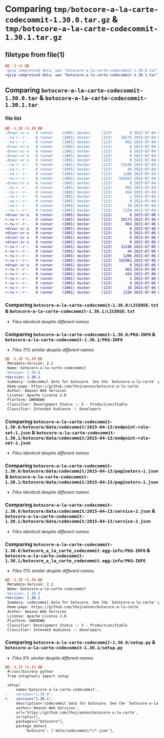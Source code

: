 # Comparing `tmp/botocore-a-la-carte-codecommit-1.30.0.tar.gz` & `tmp/botocore-a-la-carte-codecommit-1.30.1.tar.gz`

## filetype from file(1)

```diff
@@ -1 +1 @@
-gzip compressed data, was "botocore-a-la-carte-codecommit-1.30.0.tar", last modified: Tue Jul  4 01:44:13 2023, max compression
+gzip compressed data, was "botocore-a-la-carte-codecommit-1.30.1.tar", last modified: Thu Jul  6 01:44:50 2023, max compression
```

## Comparing `botocore-a-la-carte-codecommit-1.30.0.tar` & `botocore-a-la-carte-codecommit-1.30.1.tar`

### file list

```diff
@@ -1,18 +1,18 @@
-drwxr-xr-x   0 runner    (1001) docker     (123)        0 2023-07-04 01:44:13.670382 botocore-a-la-carte-codecommit-1.30.0/
--rw-r--r--   0 runner    (1001) docker     (123)    10174 2023-07-04 01:44:13.000000 botocore-a-la-carte-codecommit-1.30.0/LICENSE.txt
--rw-r--r--   0 runner    (1001) docker     (123)      963 2023-07-04 01:44:13.670382 botocore-a-la-carte-codecommit-1.30.0/PKG-INFO
-drwxr-xr-x   0 runner    (1001) docker     (123)        0 2023-07-04 01:44:13.670382 botocore-a-la-carte-codecommit-1.30.0/botocore/
-drwxr-xr-x   0 runner    (1001) docker     (123)        0 2023-07-04 01:44:13.670382 botocore-a-la-carte-codecommit-1.30.0/botocore/data/
-drwxr-xr-x   0 runner    (1001) docker     (123)        0 2023-07-04 01:44:13.670382 botocore-a-la-carte-codecommit-1.30.0/botocore/data/codecommit/
-drwxr-xr-x   0 runner    (1001) docker     (123)        0 2023-07-04 01:44:13.670382 botocore-a-la-carte-codecommit-1.30.0/botocore/data/codecommit/2015-04-13/
--rw-r--r--   0 runner    (1001) docker     (123)    13146 2023-07-04 01:44:02.000000 botocore-a-la-carte-codecommit-1.30.0/botocore/data/codecommit/2015-04-13/endpoint-rule-set-1.json
--rw-r--r--   0 runner    (1001) docker     (123)       44 2023-07-04 01:44:02.000000 botocore-a-la-carte-codecommit-1.30.0/botocore/data/codecommit/2015-04-13/examples-1.json
--rw-r--r--   0 runner    (1001) docker     (123)     1206 2023-07-04 01:44:02.000000 botocore-a-la-carte-codecommit-1.30.0/botocore/data/codecommit/2015-04-13/paginators-1.json
--rw-r--r--   0 runner    (1001) docker     (123)   342963 2023-07-04 01:44:02.000000 botocore-a-la-carte-codecommit-1.30.0/botocore/data/codecommit/2015-04-13/service-2.json
-drwxr-xr-x   0 runner    (1001) docker     (123)        0 2023-07-04 01:44:13.670382 botocore-a-la-carte-codecommit-1.30.0/botocore_a_la_carte_codecommit.egg-info/
--rw-r--r--   0 runner    (1001) docker     (123)      963 2023-07-04 01:44:13.000000 botocore-a-la-carte-codecommit-1.30.0/botocore_a_la_carte_codecommit.egg-info/PKG-INFO
--rw-r--r--   0 runner    (1001) docker     (123)      454 2023-07-04 01:44:13.000000 botocore-a-la-carte-codecommit-1.30.0/botocore_a_la_carte_codecommit.egg-info/SOURCES.txt
--rw-r--r--   0 runner    (1001) docker     (123)        1 2023-07-04 01:44:13.000000 botocore-a-la-carte-codecommit-1.30.0/botocore_a_la_carte_codecommit.egg-info/dependency_links.txt
--rw-r--r--   0 runner    (1001) docker     (123)        9 2023-07-04 01:44:13.000000 botocore-a-la-carte-codecommit-1.30.0/botocore_a_la_carte_codecommit.egg-info/top_level.txt
--rw-r--r--   0 runner    (1001) docker     (123)       38 2023-07-04 01:44:13.670382 botocore-a-la-carte-codecommit-1.30.0/setup.cfg
--rw-r--r--   0 runner    (1001) docker     (123)     1150 2023-07-04 01:44:13.000000 botocore-a-la-carte-codecommit-1.30.0/setup.py
+drwxr-xr-x   0 runner    (1001) docker     (123)        0 2023-07-06 01:44:50.518579 botocore-a-la-carte-codecommit-1.30.1/
+-rw-r--r--   0 runner    (1001) docker     (123)    10174 2023-07-06 01:44:50.000000 botocore-a-la-carte-codecommit-1.30.1/LICENSE.txt
+-rw-r--r--   0 runner    (1001) docker     (123)      963 2023-07-06 01:44:50.518579 botocore-a-la-carte-codecommit-1.30.1/PKG-INFO
+drwxr-xr-x   0 runner    (1001) docker     (123)        0 2023-07-06 01:44:50.514579 botocore-a-la-carte-codecommit-1.30.1/botocore/
+drwxr-xr-x   0 runner    (1001) docker     (123)        0 2023-07-06 01:44:50.514579 botocore-a-la-carte-codecommit-1.30.1/botocore/data/
+drwxr-xr-x   0 runner    (1001) docker     (123)        0 2023-07-06 01:44:50.514579 botocore-a-la-carte-codecommit-1.30.1/botocore/data/codecommit/
+drwxr-xr-x   0 runner    (1001) docker     (123)        0 2023-07-06 01:44:50.518579 botocore-a-la-carte-codecommit-1.30.1/botocore/data/codecommit/2015-04-13/
+-rw-r--r--   0 runner    (1001) docker     (123)    13146 2023-07-06 01:44:40.000000 botocore-a-la-carte-codecommit-1.30.1/botocore/data/codecommit/2015-04-13/endpoint-rule-set-1.json
+-rw-r--r--   0 runner    (1001) docker     (123)       44 2023-07-06 01:44:40.000000 botocore-a-la-carte-codecommit-1.30.1/botocore/data/codecommit/2015-04-13/examples-1.json
+-rw-r--r--   0 runner    (1001) docker     (123)     1206 2023-07-06 01:44:40.000000 botocore-a-la-carte-codecommit-1.30.1/botocore/data/codecommit/2015-04-13/paginators-1.json
+-rw-r--r--   0 runner    (1001) docker     (123)   342963 2023-07-06 01:44:40.000000 botocore-a-la-carte-codecommit-1.30.1/botocore/data/codecommit/2015-04-13/service-2.json
+drwxr-xr-x   0 runner    (1001) docker     (123)        0 2023-07-06 01:44:50.518579 botocore-a-la-carte-codecommit-1.30.1/botocore_a_la_carte_codecommit.egg-info/
+-rw-r--r--   0 runner    (1001) docker     (123)      963 2023-07-06 01:44:50.000000 botocore-a-la-carte-codecommit-1.30.1/botocore_a_la_carte_codecommit.egg-info/PKG-INFO
+-rw-r--r--   0 runner    (1001) docker     (123)      454 2023-07-06 01:44:50.000000 botocore-a-la-carte-codecommit-1.30.1/botocore_a_la_carte_codecommit.egg-info/SOURCES.txt
+-rw-r--r--   0 runner    (1001) docker     (123)        1 2023-07-06 01:44:50.000000 botocore-a-la-carte-codecommit-1.30.1/botocore_a_la_carte_codecommit.egg-info/dependency_links.txt
+-rw-r--r--   0 runner    (1001) docker     (123)        9 2023-07-06 01:44:50.000000 botocore-a-la-carte-codecommit-1.30.1/botocore_a_la_carte_codecommit.egg-info/top_level.txt
+-rw-r--r--   0 runner    (1001) docker     (123)       38 2023-07-06 01:44:50.518579 botocore-a-la-carte-codecommit-1.30.1/setup.cfg
+-rw-r--r--   0 runner    (1001) docker     (123)     1150 2023-07-06 01:44:50.000000 botocore-a-la-carte-codecommit-1.30.1/setup.py
```

### Comparing `botocore-a-la-carte-codecommit-1.30.0/LICENSE.txt` & `botocore-a-la-carte-codecommit-1.30.1/LICENSE.txt`

 * *Files identical despite different names*

### Comparing `botocore-a-la-carte-codecommit-1.30.0/PKG-INFO` & `botocore-a-la-carte-codecommit-1.30.1/PKG-INFO`

 * *Files 11% similar despite different names*

```diff
@@ -1,10 +1,10 @@
 Metadata-Version: 2.1
 Name: botocore-a-la-carte-codecommit
-Version: 1.30.0
+Version: 1.30.1
 Summary: codecommit data for botocore. See the `botocore-a-la-carte` package for more info.
 Home-page: https://github.com/thejcannon/botocore-a-la-carte
 Author: Amazon Web Services
 License: Apache License 2.0
 Platform: UNKNOWN
 Classifier: Development Status :: 5 - Production/Stable
 Classifier: Intended Audience :: Developers
```

### Comparing `botocore-a-la-carte-codecommit-1.30.0/botocore/data/codecommit/2015-04-13/endpoint-rule-set-1.json` & `botocore-a-la-carte-codecommit-1.30.1/botocore/data/codecommit/2015-04-13/endpoint-rule-set-1.json`

 * *Files identical despite different names*

### Comparing `botocore-a-la-carte-codecommit-1.30.0/botocore/data/codecommit/2015-04-13/paginators-1.json` & `botocore-a-la-carte-codecommit-1.30.1/botocore/data/codecommit/2015-04-13/paginators-1.json`

 * *Files identical despite different names*

### Comparing `botocore-a-la-carte-codecommit-1.30.0/botocore/data/codecommit/2015-04-13/service-2.json` & `botocore-a-la-carte-codecommit-1.30.1/botocore/data/codecommit/2015-04-13/service-2.json`

 * *Files identical despite different names*

### Comparing `botocore-a-la-carte-codecommit-1.30.0/botocore_a_la_carte_codecommit.egg-info/PKG-INFO` & `botocore-a-la-carte-codecommit-1.30.1/botocore_a_la_carte_codecommit.egg-info/PKG-INFO`

 * *Files 11% similar despite different names*

```diff
@@ -1,10 +1,10 @@
 Metadata-Version: 2.1
 Name: botocore-a-la-carte-codecommit
-Version: 1.30.0
+Version: 1.30.1
 Summary: codecommit data for botocore. See the `botocore-a-la-carte` package for more info.
 Home-page: https://github.com/thejcannon/botocore-a-la-carte
 Author: Amazon Web Services
 License: Apache License 2.0
 Platform: UNKNOWN
 Classifier: Development Status :: 5 - Production/Stable
 Classifier: Intended Audience :: Developers
```

### Comparing `botocore-a-la-carte-codecommit-1.30.0/setup.py` & `botocore-a-la-carte-codecommit-1.30.1/setup.py`

 * *Files 9% similar despite different names*

```diff
@@ -1,13 +1,13 @@
 #!/usr/bin/env python
 from setuptools import setup
 
 setup(
     name='botocore-a-la-carte-codecommit',
-    version="1.30.0",
+    version="1.30.1",
     description='codecommit data for botocore. See the `botocore-a-la-carte` package for more info.',
     author='Amazon Web Services',
     url='https://github.com/thejcannon/botocore-a-la-carte',
     scripts=[],
     packages=["botocore"],
     package_data={
         'botocore': ['data/codecommit/*/*.json'],
```

